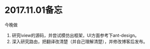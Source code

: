 
# 2017.11.01备忘


今晚做
1. 研究iview的源码，并尝试模仿出框架，UI方面参考下ant-design。
2. 深入研究路由，把翻译改清楚（并自己理解清楚），并修改博客后发布。





